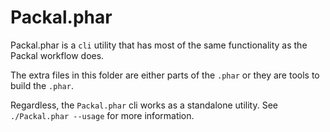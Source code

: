 Packal.phar
===

Packal.phar is a `cli` utility that has most of the same functionality as the Packal workflow does.

The extra files in this folder are either parts of the `.phar` or they are tools to build the `.phar`.

Regardless, the `Packal.phar` cli works as a standalone utility. See `./Packal.phar --usage` for more information.